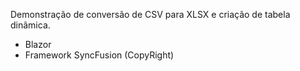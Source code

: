Demonstração de conversão de CSV para XLSX e criação de tabela dinâmica.

- Blazor
- Framework SyncFusion (CopyRight)
